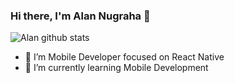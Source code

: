 ### Hi there, I'm Alan Nugraha 👋

![Alan github stats](https://github-readme-stats.vercel.app/api?username=alannugraha1&show_icons=true)

- 👀 I’m Mobile Developer focused on React Native
- 🌱 I’m currently learning Mobile Development
